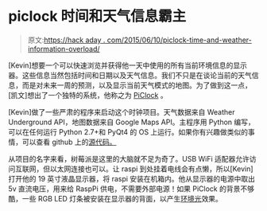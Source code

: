# piclock 时间和天气信息霸主

> 原文:[https://hack aday . com/2015/06/10/piclock-time-and-weather-information-overload/](https://hackaday.com/2015/06/10/piclock-time-and-weather-information-overload/)

[Kevin]想要一个可以快速浏览并获得他一天中使用的所有当前环境信息的显示器。这些信息当然包括时间和日期以及天气信息。我们不只是在谈论当前的天气信息，而是对未来一周的预测，以及显示当前天气模式的地图。为了做到这一点，[凯文]想出了一个独特的系统，他称之为 [PiClock](https://hackaday.io/project/6184-piclock-a-raspberry-pi-clock-weather-display) 。

[Kevin]做了一些严肃的程序来启动这个时钟项目。天气数据来自 Weather Underground API，地图数据来自 Google Maps API。主程序用 Python 编写，可以在任何运行 Python 2.7+和 PyQt4 的 OS 上运行。如果你有兴趣做类似的事情，可以查看 github 上的[源代码。](https://github.com/n0bel/PiClock/blob/master/Documentation/Overview.md)

从项目的名字来看，树莓派是这里的大脑就不足为奇了。USB WiFi 适配器允许访问互联网，但以太网连接也可以。让 raspi 到处挂着电线会有点懒，所以[Kevin]打开他的 19 英寸液晶显示器，将 raspi 安装在机箱内。他从显示器的电源中取出 5v 直流电压，用来给 RaspPi 供电，不需要外部电源！如果 PiClock 的背景不够酷，一些 RGB LED 灯条被安装在显示器的背面，以产生[环境光](http://en.wikipedia.org/wiki/Ambilight)效果。